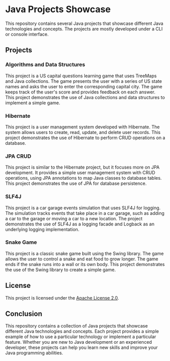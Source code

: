 # Java Projects Showcase

This repository contains several Java projects that showcase different Java technologies and concepts. The projects are mostly developed under a CLI or console interface.

## Projects

### Algorithms and Data Structures

This project is a US capital questions learning game that uses TreeMaps and Java collections. The game presents the user with a series of US state names and asks the user to enter the corresponding capital city. The game keeps track of the user's score and provides feedback on each answer. This project demonstrates the use of Java collections and data structures to implement a simple game.

### Hibernate

This project is a user management system developed with Hibernate. The system allows users to create, read, update, and delete user records. This project demonstrates the use of Hibernate to perform CRUD operations on a database.

### JPA CRUD

This project is similar to the Hibernate project, but it focuses more on JPA development. It provides a simple user management system with CRUD operations, using JPA annotations to map Java classes to database tables. This project demonstrates the use of JPA for database persistence.

### SLF4J

This project is a car garage events simulation that uses SLF4J for logging. The simulation tracks events that take place in a car garage, such as adding a car to the garage or moving a car to a new location. The project demonstrates the use of SLF4J as a logging facade and Logback as an underlying logging implementation.

### Snake Game

This project is a classic snake game built using the Swing library. The game allows the user to control a snake and eat food to grow longer. The game ends if the snake runs into a wall or its own body. This project demonstrates the use of the Swing library to create a simple game.

## License

This project is licensed under the [Apache License 2.0](https://www.apache.org/licenses/LICENSE-2.0).

## Conclusion

This repository contains a collection of Java projects that showcase different Java technologies and concepts. Each project provides a simple example of how to use a particular technology or implement a particular feature. Whether you are new to Java development or an experienced developer, these projects can help you learn new skills and improve your Java programming abilities.

